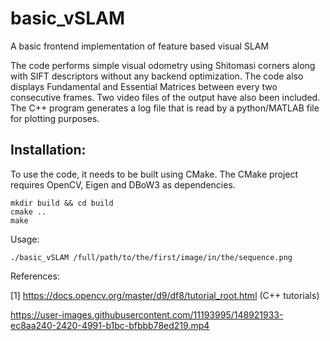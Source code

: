 # basic_vSLAM
A basic frontend implementation of feature based visual SLAM

The code performs simple visual odometry using Shitomasi corners along with SIFT descriptors without any backend optimization. The code also displays Fundamental and Essential Matrices between every two consecutive frames. Two video files of the output have also been included. The C++ program generates a log file that is read by a python/MATLAB file for plotting purposes.

## Installation:

To use the code, it needs to be built using CMake. The CMake project requires OpenCV, Eigen and DBoW3 as dependencies.

```
mkdir build && cd build
cmake .. 
make
```

Usage:

```
./basic_vSLAM /full/path/to/the/first/image/in/the/sequence.png
```

References:

[1] https://docs.opencv.org/master/d9/df8/tutorial_root.html (C++ tutorials)


https://user-images.githubusercontent.com/11193995/148921933-ec8aa240-2420-4991-b1bc-bfbbb78ed219.mp4

